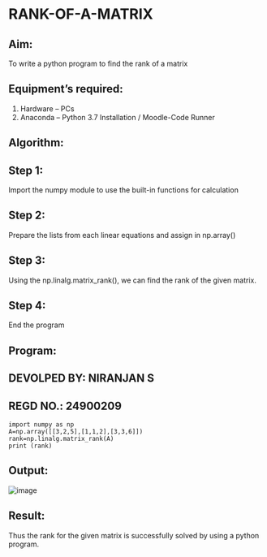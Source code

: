 # RANK-OF-A-MATRIX
## Aim:
To write a python program to find the rank of a matrix
## Equipment’s required:
1. 	Hardware – PCs
2. 	Anaconda – Python 3.7 Installation / Moodle-Code Runner
## Algorithm:
## Step 1:
Import the numpy module to use the built-in functions for calculation
## Step 2:
Prepare the lists from each linear equations and assign in np.array()
## Step 3:
Using the np.linalg.matrix_rank(), we can find the rank of the given matrix.
## Step 4:
End the program


## Program:
## DEVOLPED BY: NIRANJAN S
## REGD NO.: 24900209
```
import numpy as np
A=np.array([[3,2,5],[1,1,2],[3,3,6]])
rank=np.linalg.matrix_rank(A)
print (rank)
```
## Output:
![image](https://github.com/user-attachments/assets/f23f14e9-712c-4e8a-94be-83cf156e3284)

## Result:
Thus the rank for the given matrix is successfully solved by  using a python program.

